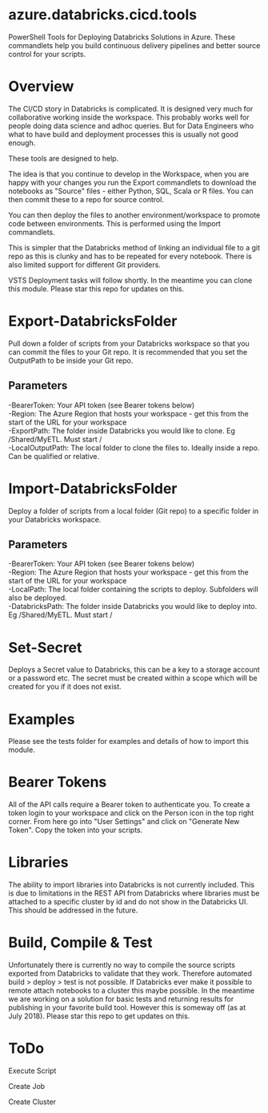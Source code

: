 # azure.databricks.cicd.tools
PowerShell Tools for Deploying Databricks Solutions in Azure. These commandlets help you build continuous delivery pipelines and better source control for your scripts.

# Overview
The CI/CD story in Databricks is complicated. It is designed very much for collaborative working inside the workspace. This probably works well for people doing data science and adhoc queries. But for Data Engineers who what to have build and deployment processes this is usually not good enough.

These tools are designed to help.<br>

The idea is that you continue to develop in the Workspace, when you are happy with your changes you run the Export commandlets to download the notebooks as "Source" files - either Python, SQL, Scala or R files. You can then commit these to a repo for source control. 

You can then deploy the files to another environment/workspace to promote code between environments. This is performed using the Import commandlets.

This is simpler that the Databricks method of linking an individual file to a git repo as this is clunky and has to be repeated for every notebook. There is also limited support for different Git providers.

VSTS Deployment tasks will follow shortly. In the meantime you can clone this module. Please star this repo for updates on this.

# Export-DatabricksFolder
Pull down a folder of scripts from your Databricks workspace so that you can commit the files to your Git repo. It is recommended that you set the OutputPath to be inside your Git repo.

## Parameters
-BearerToken: Your API token (see Bearer tokens below)<br>
-Region: The Azure Region that hosts your workspace - get this from the start of the URL for your workspace<br>
-ExportPath: The folder inside Databricks you would like to clone. Eg /Shared/MyETL. Must start /<br>
-LocalOutputPath: The local folder to clone the files to. Ideally inside a repo. Can be qualified or relative.<br>

# Import-DatabricksFolder
Deploy a folder of scripts from a local folder (Git repo) to a specific folder in your Databricks workspace.

## Parameters
-BearerToken: Your API token (see Bearer tokens below)<br>
-Region: The Azure Region that hosts your workspace - get this from the start of the URL for your workspace<br>
-LocalPath: The local folder containing the scripts to deploy. Subfolders will also be deployed.<br>
-DatabricksPath: The folder inside Databricks you would like to deploy into. Eg /Shared/MyETL. Must start /<br>

# Set-Secret
Deploys a Secret value to Databricks, this can be a key to a storage account or a password etc. The secret must be created within a scope which will be created for you if it does not exist.

# Examples
Please see the tests folder for examples and details of how to import this module.

# Bearer Tokens
All of the API calls require a Bearer token to authenticate you. To create a token login to your workspace and click on the Person icon in the top right corner. From here go into "User Settings" and click on "Generate New Token". Copy the token into your scripts.

# Libraries
The ability to import libraries into Databricks is not currently included. This is due to limitations in the REST API from Databricks where libraries must be attached to a specific cluster by id and do not show in the Databricks UI. This should be addressed in the future.

# Build, Compile & Test
Unfortunately there is currently no way to compile the source scripts exported from Databricks to validate that they work. Therefore automated build > deploy > test is not possible. If Databricks ever make it possible to remote attach notebooks to a cluster this maybe possible. In the meantime we are working on a solution for basic tests and returning results for publishing in your favorite build tool. However this is someway off (as at July 2018). Please star this repo to get updates on this.

# ToDo
Execute Script

Create Job

Create Cluster

